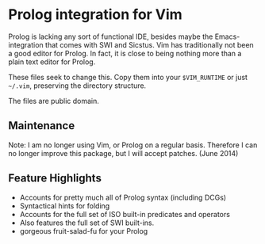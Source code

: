 # Prolog integration for Vim

Prolog is lacking any sort of functional IDE, besides maybe the Emacs-integration that comes with SWI and Sicstus. Vim has traditionally not been a good editor for Prolog. In fact, it is close to being nothing more than a plain text editor for Prolog.

These files seek to change this. Copy them into your `$VIM_RUNTIME` or just `~/.vim`, preserving the directory structure.

The files are public domain.

## Maintenance

Note: I am no longer using Vim, or Prolog on a regular basis. Therefore I can no longer improve this package, but I will accept patches. (June 2014)

## Feature Highlights

- Accounts for pretty much all of Prolog syntax (including DCGs)
- Syntactical hints for folding
- Accounts for the full set of ISO built-in predicates and operators
- Also features the full set of SWI built-ins.
- gorgeous fruit-salad-fu for your Prolog
